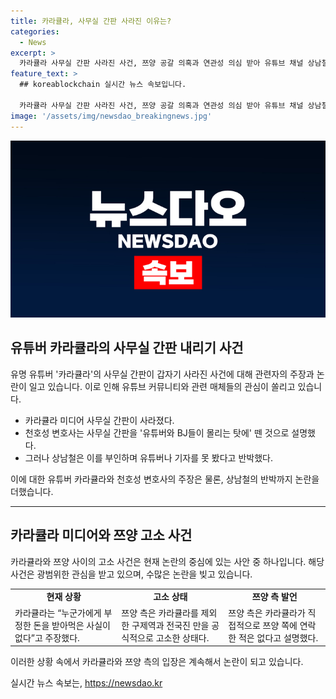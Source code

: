 ```yaml
---
title: 카라큘라, 사무실 간판 사라진 이유는?
categories:
  - News
excerpt: >
  카라큘라 사무실 간판 사라진 사건, 쯔양 공갈 의혹과 연관성 의심 받아 유튜브 채널 상남철에 따르면 카라큘라 사무실 간판이 사라졌다. 카라큘라와 친한 변호사는 유튜버와 BJ들이 몰려드는 탓에라고 설명하지만, 상남철은 반박했다. 카라큘라는 쯔양 공갈 사건과 무관함을 주장하고, 쯔양은 카라큘라 외의 다른 인물을 고소했다고 밝혔다.
feature_text: >
  ## koreablockchain 실시간 뉴스 속보입니다.

  카라큘라 사무실 간판 사라진 사건, 쯔양 공갈 의혹과 연관성 의심 받아 유튜브 채널 상남철에 따르면 카라큘라 사무실 간판이 사라졌다. 카라큘라와 친한 변호사는 유튜버와 BJ들이 몰려드는 탓에라고 설명하지만, 상남철은 반박했다. 카라큘라는 쯔양 공갈 사건과 무관함을 주장하고, 쯔양은 카라큘라 외의 다른 인물을 고소했다고 밝혔다.
image: '/assets/img/newsdao_breakingnews.jpg'
---
```


<p><img src="/assets/img/newsdao_breakingnews.jpg" alt="koreablockchain 속보" /></p>

<h2 data-ke-size="size26">유튜버 카라큘라의 사무실 간판 내리기 사건</h2>

<p data-ke-size="size16">유명 유튜버 '카라큘라'의 사무실 간판이 갑자기 사라진 사건에 대해 관련자의 주장과 논란이 일고 있습니다. 이로 인해 유튜브 커뮤니티와 관련 매체들의 관심이 쏠리고 있습니다.</p>

<ul>
  <li>카라큘라 미디어 사무실 간판이 사라졌다.</li>
  <li>천호성 변호사는 사무실 간판을 '유튜버와 BJ들이 몰리는 탓에' 뗀 것으로 설명했다.</li>
  <li>그러나 상남철은 이를 부인하며 유튜버나 기자를 못 봤다고 반박했다.</li>
</ul>

<p data-ke-size="size16">이에 대한 유튜버 카라큘라와 천호성 변호사의 주장은 물론, 상남철의 반박까지 논란을 더했습니다.</p>

<hr> 

<h2 data-ke-size="size26">카라큘라 미디어와 쯔양 고소 사건</h2>

<p data-ke-size="size16">카라큘라와 쯔양 사이의 고소 사건은 현재 논란의 중심에 있는 사안 중 하나입니다. 해당 사건은 광범위한 관심을 받고 있으며, 수많은 논란을 빚고 있습니다.</p>

<table>
  <tr>
    <td style="text-align: center; height: 17px;"><b>현재 상황</b></td>
    <td style="text-align: center; height: 17px;"><b>고소 상태</b></td>
    <td style="text-align: center; height: 17px;"><b>쯔양 측 발언</b></td>
  </tr>
  <tr>
    <td style="text-align: left;">카라큘라는 “누군가에게 부정한 돈을 받아먹은 사실이 없다”고 주장했다.</td>
    <td style="text-align: left;">쯔양 측은 카라큘라를 제외한 구제역과 전국진 만을 공식적으로 고소한 상태다.</td>
    <td style="text-align: left;">쯔양 측은 카라큘라가 직접적으로 쯔양 쪽에 연락한 적은 없다고 설명했다.</td>
  </tr>
</table>

<p data-ke-size="size16">이러한 상황 속에서 카라큘라와 쯔양 측의 입장은 계속해서 논란이 되고 있습니다.</p>
실시간 뉴스 속보는, <a href="https://newsdao.kr" rel="dofollow">https://newsdao.kr</a>


